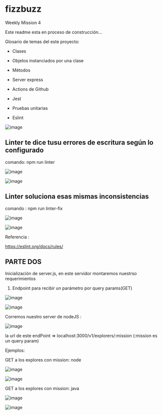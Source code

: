 # fizzbuzz
Weekly Mission 4

Este readme esta en proceso de construcción...

Glosario de temas del este proyecto:

- Clases

- Objetos instanciados por una clase

- Métodos

- Server express

- Actions de Github

- Jest

- Pruebas unitarias

- Eslint


![image](https://user-images.githubusercontent.com/99162884/166895204-7ee4cbfd-9b0b-4bdb-a04c-83b4d30b6fb1.png)


## Linter te dice tusu errores de escritura según lo configurado

comando: npm run linter

![image](https://user-images.githubusercontent.com/99162884/166895847-15e7daeb-0b9a-47f4-bb8b-0ae864f02103.png)


![image](https://user-images.githubusercontent.com/99162884/166896153-f3bd63f8-7e8f-4450-b999-f8e65c2c1fb6.png)


## Linter soluciona esas mismas inconsistencias

comando : npm run linter-fix

![image](https://user-images.githubusercontent.com/99162884/166896283-434651fd-1679-46b0-ab7a-28a51ebb7775.png)


![image](https://user-images.githubusercontent.com/99162884/166896316-46b37617-5ea0-471c-b5ee-1289d09d7d58.png)


Referencia :

https://eslint.org/docs/rules/

## PARTE DOS


Inicialización de server.js, en este servidor montaremos nuestrso requerimientos

1. Endpoint para recibir un parámetro por query params(GET)


![image](https://user-images.githubusercontent.com/99162884/167069994-2ebfff19-354d-4f81-a162-41f6dc4b9767.png)


![image](https://user-images.githubusercontent.com/99162884/167070099-d0102a89-61ea-44e5-854c-82f60a2f5e19.png)


Corremos nuestro server de nodeJS :

![image](https://user-images.githubusercontent.com/99162884/167070181-6ac4a947-47d2-43e0-8bd2-bbdf6de507aa.png)


la url de este endPoint =>  localhost:3000/v1/explorers/:mission (:mission es un query param)

Ejemplos:

GET a los explores con mission: node

![image](https://user-images.githubusercontent.com/99162884/167070204-7f053965-991a-4538-afa7-e3f3f4c2ddbd.png)


![image](https://user-images.githubusercontent.com/99162884/167070294-0ed1d732-8f48-4e03-994a-5aff21144d0d.png)


GET a los explores con mission: java

![image](https://user-images.githubusercontent.com/99162884/167070359-b32e1148-f785-4fc4-9280-7286e5dc15a4.png)


![image](https://user-images.githubusercontent.com/99162884/167070370-7c82c7ed-b058-449a-8646-47c82f58ee76.png)




